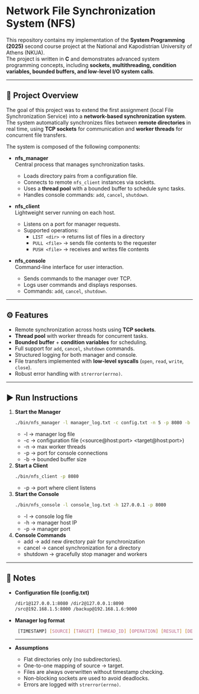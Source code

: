 # Network File Synchronization System (NFS)

This repository contains my implementation of the **System Programming (2025)** second course project at the National and Kapodistrian University of Athens (NKUA).  
The project is written in **C** and demonstrates advanced system programming concepts, including **sockets, multithreading, condition variables, bounded buffers, and low-level I/O system calls**.

---

## 📌 Project Overview

The goal of this project was to extend the first assignment (local File Synchronization Service) into a **network-based synchronization system**.  
The system automatically synchronizes files between **remote directories** in real time, using **TCP sockets** for communication and **worker threads** for concurrent file transfers.

The system is composed of the following components:

- **nfs_manager**  
  Central process that manages synchronization tasks.  
  - Loads directory pairs from a configuration file.  
  - Connects to remote `nfs_client` instances via sockets.  
  - Uses a **thread pool** with a bounded buffer to schedule sync tasks.  
  - Handles console commands: `add`, `cancel`, `shutdown`.  

- **nfs_client**  
  Lightweight server running on each host.  
  - Listens on a port for manager requests.  
  - Supported operations:  
    - `LIST <dir>` → returns list of files in a directory  
    - `PULL <file>` → sends file contents to the requester  
    - `PUSH <file>` → receives and writes file contents  

- **nfs_console**  
  Command-line interface for user interaction.  
  - Sends commands to the manager over TCP.  
  - Logs user commands and displays responses.  
  - Commands: `add`, `cancel`, `shutdown`.  

---

## ⚙️ Features
- Remote synchronization across hosts using **TCP sockets**.  
- **Thread pool** with worker threads for concurrent tasks.  
- **Bounded buffer** + **condition variables** for scheduling.  
- Full support for `add`, `cancel`, `shutdown` commands.  
- Structured logging for both manager and console.  
- File transfers implemented with **low-level syscalls** (`open`, `read`, `write`, `close`).  
- Robust error handling with `strerror(errno)`.  

---

## ▶️ Run Instructions
1. **Start the Manager**
   ```bash
   ./bin/nfs_manager -l manager_log.txt -c config.txt -n 5 -p 8080 -b 10
   ```
   - -l → manager log file
   - -c → configuration file (<source@host:port> <target@host:port>)
   - -n → max worker threads
   - -p → port for console connections
   - -b → bounded buffer size
2. **Start a Client**
   ```bash
   ./bin/nfs_client -p 8080
   ```
   - -p → port where client listens
3. **Start the Console**
   ```bash
   ./bin/nfs_console -l console_log.txt -h 127.0.0.1 -p 8080
   ```
   - -l → console log file
   - -h → manager host IP
   - -p → manager port
4. **Console Commands**
   - add <source> <target> → add new directory pair for synchronization
   - cancel <source> → cancel synchronization for a directory
   - shutdown → gracefully stop manager and workers

---

## 📄 Notes
- **Configuration file (config.txt)**
   ```bash
   /dir1@127.0.0.1:8080 /dir2@127.0.0.1:8090
   /src@192.168.1.5:8000 /backup@192.168.1.6:9000
   ```
- **Manager log format**
  ```bash
   [TIMESTAMP] [SOURCE] [TARGET] [THREAD_ID] [OPERATION] [RESULT] [DETAILS]
   ```

  ---

- **Assumptions**
  - Flat directories only (no subdirectories).  
  - One-to-one mapping of source → target.  
  - Files are always overwritten without timestamp checking.  
  - Non-blocking sockets are used to avoid deadlocks.  
  - Errors are logged with `strerror(errno)`.  
